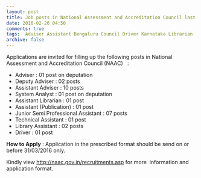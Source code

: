 ```yaml
---
layout: post
title: Job posts in National Assessment and Accreditation Council last date 31st March-2016   
date: 2016-02-26 04:50
comments: true
tags:  Adviser Assistant Bengaluru Council Driver Karnataka Librarian 
archive: false
---
```

Applications are invited for filling up the following posts in National Assessment and Accreditation Council (NAAC)   :


- Adviser : 01 post on deputation
- Deputy Adviser : 02 posts
- Assistant Adviser : 10 posts 
- System Analyst : 01 post on deputation
- Assistant Librarian : 01 post
- Assistant (Publication) : 01 post
- Junior Semi Professional Assistant : 07 posts
- Technical Assistant : 01 post
- Library Assistant : 02 posts
- Driver : 01 post

**How to Apply** : Application in the prescribed format should be send on or before 31/03/2016 only.   





Kindly view <http://naac.gov.in/recruitments.asp> for more  information and  application format. 






